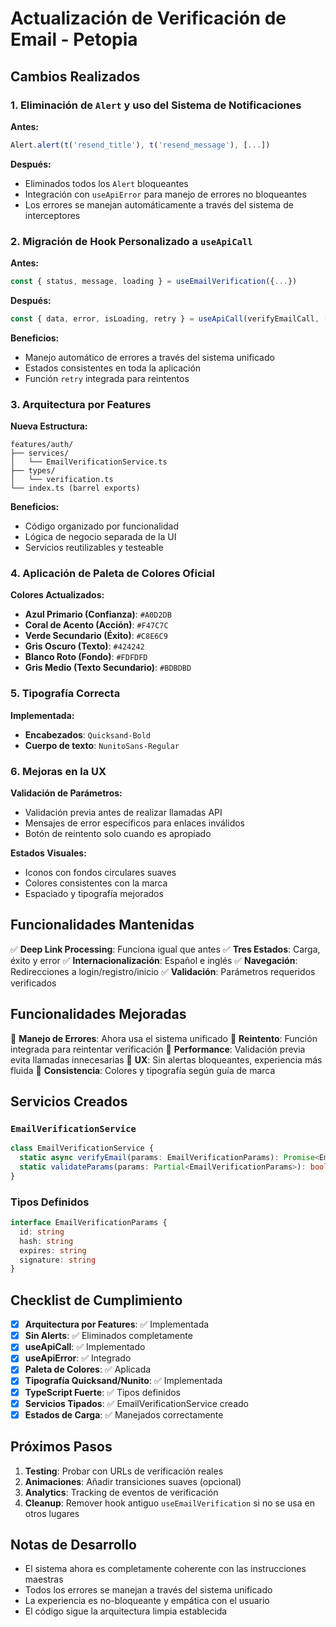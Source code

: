 # Actualización de Verificación de Email - Petopia

## Cambios Realizados

### 1. Eliminación de `Alert` y uso del Sistema de Notificaciones

**Antes:**

```typescript
Alert.alert(t('resend_title'), t('resend_message'), [...])
```

**Después:**

- Eliminados todos los `Alert` bloqueantes
- Integración con `useApiError` para manejo de errores no bloqueantes
- Los errores se manejan automáticamente a través del sistema de interceptores

### 2. Migración de Hook Personalizado a `useApiCall`

**Antes:**

```typescript
const { status, message, loading } = useEmailVerification({...})
```

**Después:**

```typescript
const { data, error, isLoading, retry } = useApiCall(verifyEmailCall, [...], areParamsValid)
```

**Beneficios:**

- Manejo automático de errores a través del sistema unificado
- Estados consistentes en toda la aplicación
- Función `retry` integrada para reintentos

### 3. Arquitectura por Features

**Nueva Estructura:**

```
features/auth/
├── services/
│   └── EmailVerificationService.ts
├── types/
│   └── verification.ts
└── index.ts (barrel exports)
```

**Beneficios:**

- Código organizado por funcionalidad
- Lógica de negocio separada de la UI
- Servicios reutilizables y testeable

### 4. Aplicación de Paleta de Colores Oficial

**Colores Actualizados:**

- **Azul Primario (Confianza)**: `#A0D2DB`
- **Coral de Acento (Acción)**: `#F47C7C`
- **Verde Secundario (Éxito)**: `#C8E6C9`
- **Gris Oscuro (Texto)**: `#424242`
- **Blanco Roto (Fondo)**: `#FDFDFD`
- **Gris Medio (Texto Secundario)**: `#BDBDBD`

### 5. Tipografía Correcta

**Implementada:**

- **Encabezados**: `Quicksand-Bold`
- **Cuerpo de texto**: `NunitoSans-Regular`

### 6. Mejoras en la UX

**Validación de Parámetros:**

- Validación previa antes de realizar llamadas API
- Mensajes de error específicos para enlaces inválidos
- Botón de reintento solo cuando es apropiado

**Estados Visuales:**

- Iconos con fondos circulares suaves
- Colores consistentes con la marca
- Espaciado y tipografía mejorados

## Funcionalidades Mantenidas

✅ **Deep Link Processing**: Funciona igual que antes
✅ **Tres Estados**: Carga, éxito y error
✅ **Internacionalización**: Español e inglés
✅ **Navegación**: Redirecciones a login/registro/inicio
✅ **Validación**: Parámetros requeridos verificados

## Funcionalidades Mejoradas

🔄 **Manejo de Errores**: Ahora usa el sistema unificado
🔄 **Reintento**: Función integrada para reintentar verificación
🔄 **Performance**: Validación previa evita llamadas innecesarias
🔄 **UX**: Sin alertas bloqueantes, experiencia más fluida
🔄 **Consistencia**: Colores y tipografía según guía de marca

## Servicios Creados

### `EmailVerificationService`

```typescript
class EmailVerificationService {
  static async verifyEmail(params: EmailVerificationParams): Promise<EmailVerificationResponse>
  static validateParams(params: Partial<EmailVerificationParams>): boolean
}
```

### Tipos Definidos

```typescript
interface EmailVerificationParams {
  id: string
  hash: string
  expires: string
  signature: string
}
```

## Checklist de Cumplimiento

- [x] **Arquitectura por Features**: ✅ Implementada
- [x] **Sin Alerts**: ✅ Eliminados completamente
- [x] **useApiCall**: ✅ Implementado
- [x] **useApiError**: ✅ Integrado
- [x] **Paleta de Colores**: ✅ Aplicada
- [x] **Tipografía Quicksand/Nunito**: ✅ Implementada
- [x] **TypeScript Fuerte**: ✅ Tipos definidos
- [x] **Servicios Tipados**: ✅ EmailVerificationService creado
- [x] **Estados de Carga**: ✅ Manejados correctamente

## Próximos Pasos

1. **Testing**: Probar con URLs de verificación reales
2. **Animaciones**: Añadir transiciones suaves (opcional)
3. **Analytics**: Tracking de eventos de verificación
4. **Cleanup**: Remover hook antiguo `useEmailVerification` si no se usa en otros lugares

## Notas de Desarrollo

- El sistema ahora es completamente coherente con las instrucciones maestras
- Todos los errores se manejan a través del sistema unificado
- La experiencia es no-bloqueante y empática con el usuario
- El código sigue la arquitectura limpia establecida
